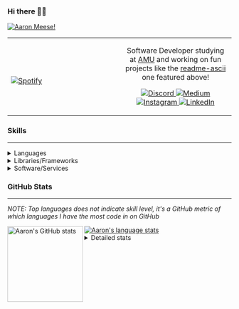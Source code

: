 ### Hi there 👋🏻
[![Aaron Meese!](https://user-images.githubusercontent.com/17814535/88975338-a2aabf00-d27f-11ea-963f-8a19608716b4.png)](https://github.com/ajmeese7/readme-ascii "README ASCII")

<!-- Modified from project here: https://github.com/novatorem/novatorem -->
<table width="100%"> 
  <tr>
  <td width="50%">
      
&nbsp; <br> [![Spotify](https://ajmeese7.vercel.app/api/spotify)](https://open.spotify.com/user/ajmeese)

  </td>
  <td width="50%">

<p align="center">
Software Developer studying at <a href="https://www.amu.apus.edu/">AMU</a> and working on fun 
projects like the <a href="https://github.com/ajmeese7/readme-ascii">readme-ascii</a> one featured above!
</p>
<p align="center">
  <a href="https://discord.gg/PxRTQg3">
    <img src="https://img.shields.io/badge/discord-ajmeese7%234835-369?style=flat-square&logo=discord&logoColor=white&color=purple" alt="Discord" title="Discord">
  </a>
  <a href="https://link.aaronmeese.com/medium">
    <img src="https://img.shields.io/badge/medium-ajmeese7-1DB954?style=flat-square&logo=medium&logoColor=white" alt="Medium" title="Medium">
  </a>
  <br />
  <a href="https://link.aaronmeese.com/instagram">
    <img src="https://img.shields.io/badge/instagram-ajmeese7-1DB954?style=flat-square&logo=instagram&logoColor=white&color=c13584" alt="Instagram" title="Instagram">
  </a>
  <a href="https://link.aaronmeese.com/linkedin">
    <img src="https://img.shields.io/badge/linkedIn-aaronmeese-1DB954?style=flat-square&logo=linkedin&logoColor=white&color=blue" alt="LinkedIn" title="LinkedIn">
  </a>
</p>
  </td>
  </table>

[//]: <> (The `&nbsp;` is to have Aphelion take up more space)

### Skills ###
----
<details>
<summary>Languages</summary>

+ JavaScript
+ HTML
+ CSS
    + [README ASCII](https://github.com/ajmeese7/readme-ascii)
+ PHP
    + [Coupon Booked](https://github.com/ajmeese7/coupon-booked)
    + [Steam Summary](https://github.com/ajmeese7/steam-summary)
+ Java
    + [BRCC Java](https://github.com/ajmeese7/brcc-java)
    + [Euler Problems](https://github.com/ajmeese7/euler-problems)

</details>
<details>
<summary>Libraries/Frameworks</summary>

+ NodeJS
    + [Snapchat Share](https://github.com/ajmeese7/snapchat-share)
    + [FRC Spreadsheets](https://github.com/ajmeese7/frc-spreadsheets)
+ Cordova
    + [Coupon Booked](https://github.com/ajmeese7/coupon-booked)
+ jQuery
+ Discord.js
    + [Spambot](https://github.com/ajmeese7/spambot)
    + [Automatic Reactions](https://github.com/ajmeese7/automatic-reactions)
    + [Multiple Reactions](https://github.com/ajmeese7/multiple-reactions)
    + [Galley Calls](https://github.com/ajmeese7/galley-calls)
    + [Tatsu Toolbox](https://github.com/ajmeese7/tatsu-toolbox)
+ Puppeteer
    + [README ASCII](https://github.com/ajmeese7/readme-ascii)
    + [Dynamic Page Retrieval](https://github.com/ajmeese7/dynamic-page-retrieval)
+ Nightmare.js
    + [Steam Queue Clicker](https://github.com/ajmeese7/steam-queue-clicker)
    + [Repbot](https://github.com/ajmeese7/repbot)
+ Express
    + [Galley Calls](https://github.com/ajmeese7/galley-calls)
+ pdf-lib
+ async

</details>
<details>
<summary>Software/Services</summary>

+ Wallpaper Engine
    + [Random Wallpaper](https://github.com/ajmeese7/random-wallpaper)
    + [Image of the Day](https://github.com/ajmeese7/image-of-the-day)
+ phpMyAdmin
+ cPanel
+ Cloudinary
+ Firefox Extensions
    + [Chess Next Move](https://github.com/ajmeese7/chess-next-move)
    + [Gmail Label Organizer](https://github.com/ajmeese7/gmail-label-organizer)
+ Google Analytics
+ Heroku
+ Nexmo
    + [Coupon Booked](https://github.com/ajmeese7/coupon-booked)
+ Twilio
    + [Galley Calls](https://github.com/ajmeese7/galley-calls)
+ Sonix
    + [Galley Calls](https://github.com/ajmeese7/galley-calls)
+ Auth0
+ OneSignal

</details>
<!--
<details>
<summary>Soft Skills</summary>
+ English/Grammar
+ SEO
    <!-- + TODO: Add my site examples after I finish improving them --
</details>
-->

### GitHub Stats ###
----
*NOTE: Top languages does not indicate skill level, it's a GitHub metric of which languages I have the most code in on GitHub*

<a href="https://profile-summary-for-github.com/user/ajmeese7">
  <img align="left" height="170px" src="https://github-readme-stats.vercel.app/api?username=ajmeese7&show_icons=true&line_height=27&count_private=true&include_all_commits=true" alt="Aaron's GitHub stats"/>
  <img src="https://github-readme-stats.vercel.app/api/top-langs/?username=ajmeese7&hide_langs_below=5&layout=compact" alt="Aaron's language stats"/>
</a>

<details>
<summary>Detailed stats</summary>

### :zap: Recent Activity
<!--START_SECTION:activity-->
1. 🎉 Merged PR [#1](https://github.com/ajmeese7/Repository-Hunter/pull/1) in [ajmeese7/Repository-Hunter](https://github.com/ajmeese7/Repository-Hunter)
2. 💪 Opened PR [#1](https://github.com/ajmeese7/Repository-Hunter/pull/1) in [ajmeese7/Repository-Hunter](https://github.com/ajmeese7/Repository-Hunter)
3. 💪 Opened PR [#542](https://github.com/anuraghazra/github-readme-stats/pull/542) in [anuraghazra/github-readme-stats](https://github.com/anuraghazra/github-readme-stats)
4. 💪 Opened PR [#1](https://github.com/nate-parrott/lettercrap/pull/1) in [nate-parrott/lettercrap](https://github.com/nate-parrott/lettercrap)
5. 💪 Opened PR [#41](https://github.com/akerl/githubstats/pull/41) in [akerl/githubstats](https://github.com/akerl/githubstats)
<!--END_SECTION:activity-->

### 🧐 Waka Stats
<!--START_SECTION:waka-->
**🐱 My Github Data** 

> 🏆 765 Contributions in the Year 2020
 > 
> 📦 54.8 kB Used in Github's Storage 
 > 
> 💼 Opted to Hire
 > 
> 📜 46 Public Repositories
 > 
> 🔑 14 Private Repositories 

**I'm an Early 🐤** 

```text
🌞 Morning    275 commits    ████████░░░░░░░░░░░░░░░░░   33.83% 
🌆 Daytime    358 commits    ███████████░░░░░░░░░░░░░░   44.03% 
🌃 Evening    173 commits    █████░░░░░░░░░░░░░░░░░░░░   21.28% 
🌙 Night      7 commits      ░░░░░░░░░░░░░░░░░░░░░░░░░   0.86%

```
📅 **I'm Most Productive on Saturday** 

```text
Monday       93 commits     ██░░░░░░░░░░░░░░░░░░░░░░░   11.44% 
Tuesday      95 commits     ███░░░░░░░░░░░░░░░░░░░░░░   11.69% 
Wednesday    81 commits     ██░░░░░░░░░░░░░░░░░░░░░░░   9.96% 
Thursday     95 commits     ███░░░░░░░░░░░░░░░░░░░░░░   11.69% 
Friday       124 commits    ███░░░░░░░░░░░░░░░░░░░░░░   15.25% 
Saturday     169 commits    █████░░░░░░░░░░░░░░░░░░░░   20.79% 
Sunday       156 commits    ████░░░░░░░░░░░░░░░░░░░░░   19.19%

```


📊 **This Week I Spent My Time On** 

```text
⌚︎ Time Zone: America/Chicago

💬 Programming Languages: 
Ruby                     6 hrs 5 mins        ██████████░░░░░░░░░░░░░░░   41.57% 
JavaScript               3 hrs 36 mins       ██████░░░░░░░░░░░░░░░░░░░   24.6% 
ERB                      1 hr 35 mins        ██░░░░░░░░░░░░░░░░░░░░░░░   10.93% 
JSX                      1 hr 3 mins         █░░░░░░░░░░░░░░░░░░░░░░░░   7.19% 
Markdown                 1 hr                █░░░░░░░░░░░░░░░░░░░░░░░░   6.93%

🐱‍💻 Projects: 
Repository-Hunter        6 hrs 4 mins        ██████████░░░░░░░░░░░░░░░   41.45% 
lettercrap               3 hrs 55 mins       ██████░░░░░░░░░░░░░░░░░░░   26.85% 
ruby-testing             1 hr 29 mins        ██░░░░░░░░░░░░░░░░░░░░░░░   10.21% 
aaronmeese.com           1 hr 9 mins         ██░░░░░░░░░░░░░░░░░░░░░░░   7.88% 
githubchart              1 hr 4 mins         █░░░░░░░░░░░░░░░░░░░░░░░░   7.29%

```

**I Mostly Code in JavaScript** 

```text
JavaScript               24 repos            ██████████████░░░░░░░░░░░   57.14% 
HTML                     6 repos             ███░░░░░░░░░░░░░░░░░░░░░░   14.29% 
Java                     4 repos             ██░░░░░░░░░░░░░░░░░░░░░░░   9.52% 
CSS                      3 repos             █░░░░░░░░░░░░░░░░░░░░░░░░   7.14% 
Python                   2 repos             █░░░░░░░░░░░░░░░░░░░░░░░░   4.76%

```



<!--END_SECTION:waka-->
</details>
